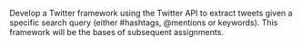 Develop a Twitter framework using the Twitter API to extract tweets given a specific search query (either #hashtags, @mentions or keywords). This framework will be the bases of subsequent assignments. 
